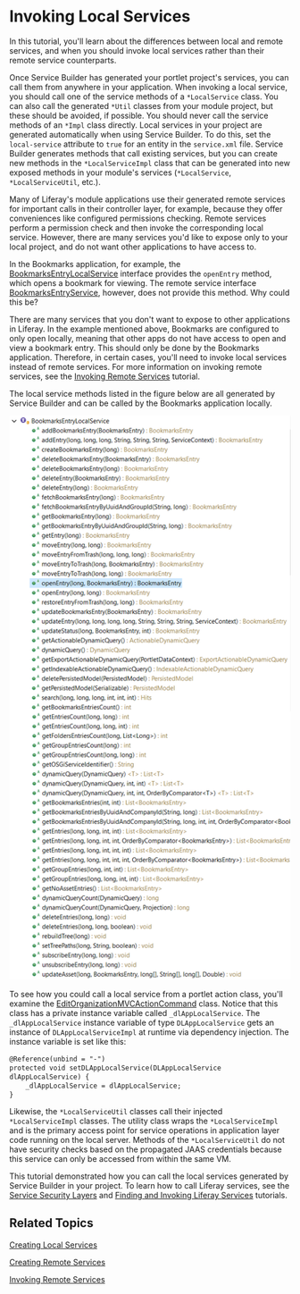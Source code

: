# Invoking Local Services

In this tutorial, you'll learn about the differences between local and remote
services, and when you should invoke local services rather than their remote
service counterparts.

Once Service Builder has generated your portlet project's services, you can call
them from anywhere in your application. When invoking a local service, you
should call one of the service methods of a `*LocalService` class. You can also
call the generated `*Util` classes from your module project, but these should be
avoided, if possible. You should never call the service methods of an `*Impl`
class directly. Local services in your project are generated automatically when
using Service Builder. To do this, set the `local-service` attribute to `true`
for an entity in the `service.xml` file. Service Builder generates methods that
call existing services, but you can create new methods in the
`*LocalServiceImpl` class that can be generated into new exposed methods in your
module's services (`*LocalService`, `*LocalServiceUtil`, etc.).

Many of Liferay's module applications use their generated remote services for
important calls in their controller layer, for example, because they offer
conveniences like configured permissions checking. Remote services perform a
permission check and then invoke the corresponding local service. However, there
are many services you'd like to expose only to your local project, and do not
want other applications to have access to.

In the Bookmarks application, for example, the
[BookmarksEntryLocalService](https://github.com/liferay/liferay-portal/blob/master/modules/apps/collaboration/bookmarks/bookmarks-api/src/main/java/com/liferay/bookmarks/service/BookmarksEntryLocalService.java)
interface provides the `openEntry` method, which opens a bookmark for viewing.
The remote service interface
[BookmarksEntryService](https://github.com/liferay/liferay-portal/blob/master/modules/apps/collaboration/bookmarks/bookmarks-api/src/main/java/com/liferay/bookmarks/service/BookmarksEntryService.java),
however, does not
provide this method. Why could this be?

There are many services that you don't want to expose to other applications in
Liferay. In the example mentioned above, Bookmarks are configured to only open
locally, meaning that other apps do not have access to open and view a bookmark
entry. This should only be done by the Bookmarks application. Therefore, in
certain cases, you'll need to invoke local services instead of remote services.
For more information on invoking remote services, see the
[Invoking Remote Services](/develop/tutorials/-/knowledge_base/7-0/invoking-remote-services)
tutorial.

The local service methods listed in the figure below are all generated by
Service Builder and can be called by the Bookmarks application locally.

![Figure 1: The Bookmarks application can access these methods of `BookmarksEntryLocalService`, many of which are CRUD operations.](../../../images/local-service-outline.png)

To see how you could call a local service from a portlet action class, you'll
examine the
[EditOrganizationMVCActionCommand](https://github.com/liferay/liferay-portal/blob/master/modules/apps/foundation/users-admin/users-admin-web/src/main/java/com/liferay/users/admin/web/portlet/action/EditOrganizationMVCActionCommand.java)
class. Notice that this class has a private instance variable called
`_dlAppLocalService`. The `_dlAppLocalService` instance variable of type
`DLAppLocalService` gets an instance of `DLAppLocalServiceImpl` at runtime via
dependency injection. The instance variable is set like this:

    @Reference(unbind = "-")
    protected void setDLAppLocalService(DLAppLocalService dlAppLocalService) {
        _dlAppLocalService = dlAppLocalService;
    }

Likewise, the `*LocalServiceUtil` classes call their injected
`*LocalServiceImpl` classes. The utility class wraps the `*LocalServiceImpl` and
is the primary access point for service operations in application layer code
running on the local server. Methods of the `*LocalServiceUtil` do not have
security checks based on the propagated JAAS credentials because this service
can only be accessed from within the same VM.

This tutorial demonstrated how you can call the local services generated by
Service Builder in your project. To learn how to call Liferay services, see the
[Service Security Layers](/develop/tutorials/-/knowledge_base/7-0/service-security-layers)
and
[Finding and Invoking Liferay Services](/develop/tutorials/-/knowledge_base/7-0/finding-and-invoking-liferay-services)
tutorials.

## Related Topics

[Creating Local Services](/develop/tutorials/-/knowledge_base/7-0/creating-local-services)

[Creating Remote Services](/develop/tutorials/-/knowledge_base/7-0/creating-remote-services)

[Invoking Remote Services](/develop/tutorials/-/knowledge_base/7-0/invoking-remote-services)

